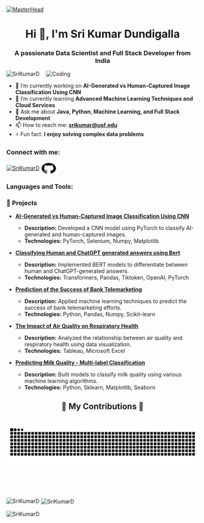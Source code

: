 [![MasterHead](your_header_image_link_here)](Your_LinkedIn_Profile_Link_or_other)
<h1 align="center">Hi 👋, I'm Sri Kumar Dundigalla</h1>
<h3 align="center">A passionate Data Scientist and Full Stack Developer from India</h3>
<img align="right" alt="Coding" width="400" src="https://cdn.dribbble.com/users/1162077/screenshots/3848914/programmer.gif">

<p align="left"> <img src="https://komarev.com/ghpvc/?username=SriKumarD&label=Profile%20views&color=0e75b6&style=flat" alt="SriKumarD" /> </p>

- 🔭 I’m currently working on **AI-Generated vs Human-Captured Image Classification Using CNN**
- 🌱 I’m currently learning **Advanced Machine Learning Techniques and Cloud Services**
- 💬 Ask me about **Java, Python, Machine Learning, and Full Stack Development**
- 📫 How to reach me: **srikumar@usf.edu**
- ⚡ Fun fact: **I enjoy solving complex data problems**

<h3 align="left">Connect with me:</h3>
<p align="left">
<a href="https://linkedin.com/in/dundigalla-srikumar/" target="blank"><img align="center" src="https://raw.githubusercontent.com/rahuldkjain/github-profile-readme-generator/master/src/images/icons/Social/linked-in-alt.svg" alt="SriKumarD" height="30" width="40" /></a>
<a href="https://github.com/SriKumarD?tab=repositories" target="blank"><img align="center" src="https://raw.githubusercontent.com/devicons/devicon/master/icons/github/github-original.svg" alt="SriKumarD" height="30" width="40" /></a>
</p>

<h3 align="left">Languages and Tools:</h3>
<p align="left">
<!-- Replace with your skills and tools icons -->
</p>

### 🚀 Projects
- **[AI-Generated vs Human-Captured Image Classification Using CNN](https://github.com/SriKumarD/AI-Generated-vs.-Human-Captured-Image-Classification-Using-CNN)**
  - **Description:** Developed a CNN model using PyTorch to classify AI-generated and human-captured images.
  - **Technologies:** PyTorch, Selenium, Numpy, Matplotlib

- **[Classifying Human and ChatGPT generated answers using Bert](https://github.com/SriKumarD/Classifying-Human-and-ChatGPT-generated-answers-using-Bert)**
  - **Description:** Implemented BERT models to differentiate between human and ChatGPT-generated answers.
  - **Technologies:** Transformers, Pandas, Tiktoken, OpenAI, PyTorch

- **[Prediction of the Success of Bank Telemarketing](https://github.com/SriKumarD/Prediction-of-the-Success-of-Bank-Telemarketing)**
  - **Description:** Applied machine learning techniques to predict the success of bank telemarketing efforts.
  - **Technologies:** Python, Pandas, Numpy, Scikit-learn

- **[The Impact of Air Quality on Respiratory Health](https://github.com/SriKumarD/The-Impact-of-Air-Quality-on-Respiratory-Health)**
  - **Description:** Analyzed the relationship between air quality and respiratory health using data visualization.
  - **Technologies:** Tableau, Microsoft Excel

- **[Predicting Milk Quality - Multi-label Classification](https://github.com/SriKumarD/Predicting-Milk-Quality-multi-label-classification)**
  - **Description:** Built models to classify milk quality using various machine learning algorithms.
  - **Technologies:** Python, Sklearn, Matplotlib, Seaborn

<div align="center">
  <h2>🌟 My Contributions 🌟</h2>
  <br>
  <!-- Replace 'SriKumarD' with your GitHub username in the image URL below -->
  <img alt="snake eating my contributions" src="https://raw.githubusercontent.com/SriKumarD/SriKumarD/output/github-contribution-grid-snake.svg" />
  
  <br/><br/><br/>
</div>


<p><img align="left" src="https://github-readme-stats.vercel.app/api/top-langs?username=SriKumarD&show_icons=true&locale=en&layout=compact" alt="SriKumarD" /></p>

<p>&nbsp;<img align="center" src="https://github-readme-stats.vercel.app/api?username=SriKumarD&show_icons=true&locale=en" alt="SriKumarD" /></p>

<p><p><img align="center" src="https://github-readme-streak-stats.herokuapp.com/?user=SriKumarD" alt="SriKumarD" /></p>
